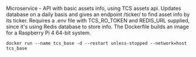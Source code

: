 Microservice - API with basic assets info, using TCS assets api.
Updates database on a daily basis and gives an endpoint /ticker/ to find asset info by its ticker.
Requires a .env file with TCS_RO_TOKEN and REDIS_URL supplied, since it's using Redis database to store info. The Dockerfile builds an image for a Raspberry Pi 4 64-bit system.

```
docker run --name tcs_base -d --restart unless-stopped --network=host tcs_base
```